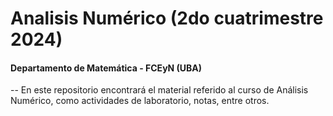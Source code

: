 # Analisis Numérico (2do cuatrimestre 2024)
#### Departamento de Matemática - FCEyN (UBA)
--
En este repositorio encontrará el material referido al curso de Análisis Numérico, como actividades de laboratorio, notas, entre otros.
